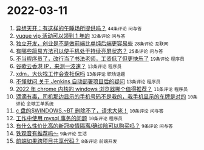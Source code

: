# 2022-03-11

1. [异想天开：有这样的午睡场所提供吗？](https://www.v2ex.com/t/839585) `44条评论` `问与答`
1. [yuque vip 活动可以领到 1 年的](https://www.v2ex.com/t/839578) `32条评论` `问与答`
1. [独立开发，创业是不是做前端比单纯后端更容易些](https://www.v2ex.com/t/839573) `28条评论` `互联网`
1. [有哪些简易方法可以使手机处于持续亮屏状态？](https://www.v2ex.com/t/839566) `25条评论` `问与答`
1. [不当程序员了，改行当了书法老师，工资低了但更快乐了](https://www.v2ex.com/t/839599) `19条评论` `程序员`
1. [谷歌云香港 IP，来测一波速？](https://www.v2ex.com/t/839605) `13条评论` `程序员`
1. [xdm，大伙找工作会查社保吗](https://www.v2ex.com/t/839581) `13条评论` `职场话题`
1. [不懂就问 关于 Jenkins 自动部署项目后的疑问](https://www.v2ex.com/t/839575) `13条评论` `程序员`
1. [2022 年 chrome 内核的 windows 浏览器哪个值得推荐？](https://www.v2ex.com/t/839613) `11条评论` `程序员`
1. [滴滴有毒，司机那边显示的手机号码不是我的，我手机显示的车牌是对的](https://www.v2ex.com/t/839596) `10条评论` `全球工单系统`
1. [c 盘的$WINDOWS.~BT 删除不了，请求大佬！](https://www.v2ex.com/t/839584) `10条评论` `问与答`
1. [工作中使用 mysql 事务的问题](https://www.v2ex.com/t/839583) `10条评论` `程序员`
1. [有什么性价比高的新冠疫情隔离/确诊险可以购买吗？](https://www.v2ex.com/t/839574) `9条评论` `问与答`
1. [铁观音有推荐吗～](https://www.v2ex.com/t/839572) `9条评论` `生活`
1. [前端如果跨项目共享代码？](https://www.v2ex.com/t/839588) `8条评论` `前端开发`
